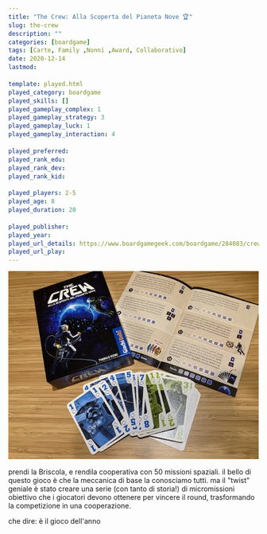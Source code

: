 ```yaml
---
title: "The Crew: Alla Scoperta del Pianeta Nove 🏆"
slug: the-crew
description: ""
categories: [boardgame]
tags: [Carte, Family ,Nonni ,Award, Collaborativo]
date: 2020-12-14
lastmod: 

template: played.html
played_category: boardgame
played_skills: []
played_gameplay_complex: 1
played_gameplay_strategy: 3
played_gameplay_luck: 1
played_gameplay_interaction: 4

played_preferred: 
played_rank_edu: 
played_rank_dev: 
played_rank_kid: 

played_players: 2-5
played_age: 8
played_duration: 20

played_publisher: 
played_year: 
played_url_details: https://www.boardgamegeek.com/boardgame/284083/crew-quest-planet-nine
played_url_play: 
---
```


![](img/thecrew.webp)

prendi la Briscola, e rendila cooperativa con 50 missioni spaziali.
il bello di questo gioco è che la meccanica di base la conosciamo tutti.
ma il "twist" geniale è stato creare una serie (con tanto di storia!) di micromissioni obiettivo che i giocatori devono ottenere per vincere il round, trasformando la competizione in una cooperazione.

che dire: è il gioco dell'anno
